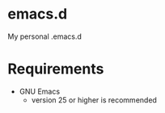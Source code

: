 # emacs.d
My personal .emacs.d

# Requirements
 - GNU Emacs
   - version 25 or higher is recommended